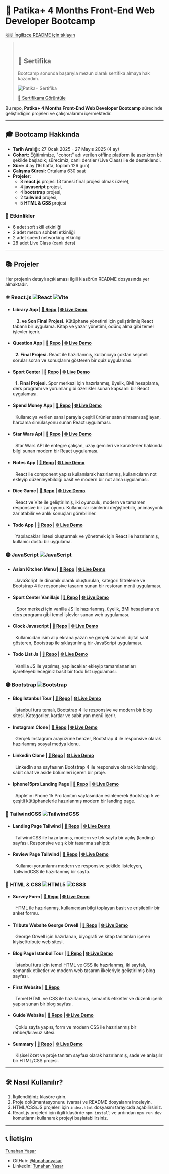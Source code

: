 # 🚀 Patika+ 4 Months Front-End Web Developer Bootcamp

[🇬🇧 İngilizce README için tıklayın](./README.md)


> &nbsp;
>  ## 🏅 Sertifika
> 
> Bootcamp sonunda başarıyla mezun olarak sertifika almaya hak kazandım.
> 
> ![Patika+ Sertifika](images/certificate.jpg)
> 
> [🔗 Sertifikamı Görüntüle](https://cohorts.patika.dev/certificates/2o84KMFS)
> &nbsp;

Bu repo, **Patika+ 4 Months Front-End Web Developer Bootcamp** sürecinde geliştirdiğim projeleri ve çalışmalarımı içermektedir.

---

## 🎓 Bootcamp Hakkında

- **Tarih Aralığı:** 27 Ocak 2025 - 27 Mayıs 2025 (4 ay)
- **Cohort:** Eğitimimize, "cohort" adı verilen offline platform ile asenkron bir şekilde başladık; sürecimiz, canlı dersler (Live Class) ile de desteklendi.
- **Süre:** 4 ay (16 hafta, toplam 126 gün)
- **Çalışma Süresi:** Ortalama 630 saat
- **Projeler:** 
    - 8  **react.js** projesi (3 tanesi final projesi olmak üzere), 
    - 4  **javascript** projesi,
    - 4 **bootstrap** projesi, 
    - 2 **tailwind** projesi, 
    - 5 **HTML & CSS** projesi

### 🎯 Etkinlikler
- 6 adet soft skill etkinliği
- 2 adet mezun sohbeti etkinliği
- 2 adet speed networking etkinliği
- 28 adet Live Class (canlı ders)

---

## 📚 Projeler 
Her projenin detaylı açıklaması ilgili klasörün README dosyasında yer almaktadır.

### ⚛️ React.js  ![React](https://img.shields.io/badge/react-%2320232a.svg?style=for-the-badge&logo=react&logoColor=%2361DAFB) ![Vite](https://img.shields.io/badge/vite-%23646CFF.svg?style=for-the-badge&logo=vite&logoColor=white)
* #### Library App | [🔗 Repo](https://github.com/tunahanyasar/library-app-frontend) | [🌐 Live Demo](https://library-app-frontend-omega.vercel.app/)
  &nbsp;&nbsp; **3. ve Son Final Projesi.** Kütüphane yönetimi için geliştirilmiş React tabanlı bir uygulama. Kitap ve yazar yönetimi, ödünç alma gibi temel işlevler içerir.
* #### Question App | [🔗 Repo](https://github.com/tunahanyasar/question-app-reactjs) | [🌐 Live Demo](https://hafta-11-question-app.vercel.app/)
  &nbsp;&nbsp;**2. Final Projesi.** React ile hazırlanmış, kullanıcıya çoktan seçmeli sorular soran ve sonuçlarını gösteren bir quiz uygulaması.
* #### Sport Center | [🔗 Repo](https://github.com/tunahanyasar/sport-center-reactjs) | [🌐 Live Demo](https://sport-center-reactjs.vercel.app/)
  &nbsp;&nbsp;**1. Final Projesi.** Spor merkezi için hazırlanmış, üyelik, BMI hesaplama, ders programı ve yorumlar gibi özellikler sunan kapsamlı bir React uygulaması.
* #### Spend Money App | [🔗 Repo](https://github.com/tunahanyasar/spend-money-app-reactjs) | [🌐 Live Demo](https://spend-money-app-reactjs.vercel.app/)
  &nbsp;&nbsp;Kullanıcıya verilen sanal parayla çeşitli ürünler satın almasını sağlayan, harcama simülasyonu sunan React uygulaması.
* #### Star Wars Api | [🔗 Repo](https://github.com/tunahanyasar/star-wars-api-reactjs) | [🌐 Live Demo](https://star-wars-api-reactjs.vercel.app/)
  &nbsp;&nbsp;Star Wars API ile entegre çalışan, uzay gemileri ve karakterler hakkında bilgi sunan modern bir React uygulaması.
* #### Notes App | [🔗 Repo](https://github.com/tunahanyasar/notes-app-reactjs) | [🌐 Live Demo](https://notes-app-reactjs-omega.vercel.app/)
  &nbsp;&nbsp;React ile component yapısı kullanılarak hazırlanmış, kullanıcıların not ekleyip düzenleyebildiği basit ve modern bir not alma uygulaması.
* #### Dice Game | [🔗 Repo](https://github.com/tunahanyasar/dice-game-reactjs) | [🌐 Live Demo](https://dice-game-reactjs-gilt.vercel.app/)
  &nbsp;&nbsp;React ve Vite ile geliştirilmiş, iki oyunculu, modern ve tamamen responsive bir zar oyunu. Kullanıcılar isimlerini değiştirebilir, animasyonlu zar atabilir ve anlık sonuçları görebilirler.
* #### Todo App | [🔗 Repo](https://github.com/tunahanyasar/todo-app-reactjs) | [🌐 Live Demo](https://todo-app-reactjs-flame.vercel.app/)
  &nbsp;&nbsp;Yapılacaklar listesi oluşturmak ve yönetmek için React ile hazırlanmış, kullanıcı dostu bir uygulama.

### :yellow_circle: JavaScript  ![JavaScript](https://img.shields.io/badge/javascript-%23323330.svg?style=for-the-badge&logo=javascript&logoColor=%23F7DF1E)
* #### Asian Kitchen Menu | [🔗 Repo](https://github.com/tunahanyasar/asian-kitchen-s-menu) | [🌐 Live Demo](https://asian-kitchen-s-menu.vercel.app/)
  &nbsp;&nbsp;JavaScript ile dinamik olarak oluşturulan, kategori filtreleme ve Bootstrap 4 ile responsive tasarım sunan bir restoran menü uygulaması.

* #### Sport Center Vanillajs | [🔗 Repo](https://github.com/tunahanyasar/Hafta-8-Sport-Center) | [🌐 Live Demo](https://warm-pixie-710995.netlify.app/)
  &nbsp;&nbsp; Spor merkezi için vanilla JS ile hazırlanmış, üyelik, BMI hesaplama ve ders programı gibi temel işlevler sunan web uygulaması.
* #### Clock Javascript | [🔗 Repo](https://github.com/tunahanyasar/clock-javascript) | [🌐 Live Demo](https://clock-javascript-sepia.vercel.app/)
  &nbsp;&nbsp;Kullanıcıdan isim alıp ekrana yazan ve gerçek zamanlı dijital saat gösteren, Bootstrap ile şıklaştırılmış bir JavaScript uygulaması.
* #### Todo List Js | [🔗 Repo](https://github.com/tunahanyasar/todo-list-js) | [🌐 Live Demo](https://todo-list-js-wheat.vercel.app/)
  &nbsp;&nbsp;Vanilla JS ile yapılmış, yapılacaklar ekleyip tamamlananları işaretleyebileceğiniz basit bir todo list uygulaması.

### :purple_circle: Bootstrap ![Bootstrap](https://img.shields.io/badge/bootstrap-%238511FA.svg?style=for-the-badge&logo=bootstrap&logoColor=white)
* #### Blog Istanbul Tour | [🔗 Repo](https://github.com/tunahanyasar/blog-istanbul-tour-bootstrap) | [🌐 Live Demo](https://blog-istanbul-tour-bootstrap.vercel.app/)
  &nbsp;&nbsp;İstanbul turu temalı, Bootstrap 4 ile responsive ve modern bir blog sitesi. Kategoriler, kartlar ve sabit yan menü içerir.
* #### Instagram Clone | [🔗 Repo](https://github.com/tunahanyasar/instagram-clone-bootstrap) | [🌐 Live Demo](https://instagram-clone-bootstrap-three.vercel.app/)
  &nbsp;&nbsp;Gerçek Instagram arayüzüne benzer, Bootstrap 4 ile responsive olarak hazırlanmış sosyal medya klonu.
* #### Linkedin Clone | [🔗 Repo](https://github.com/tunahanyasar/linkedin-clone-bootstrap) | [🌐 Live Demo](https://linkedin-clone-bootstrap.vercel.app/)
  &nbsp;&nbsp;LinkedIn ana sayfasının Bootstrap 4 ile responsive olarak klonlandığı, sabit chat ve aside bölümleri içeren bir proje.
* #### Iphone15pro Landing Page | [🔗 Repo](https://github.com/tunahanyasar/iphone15pro-landing-page) | [🌐 Live Demo](https://iphone15pro-landing-page-ten.vercel.app/)
  &nbsp;&nbsp;Apple'ın iPhone 15 Pro tanıtım sayfasından esinlenerek Bootstrap 5 ve çeşitli kütüphanelerle hazırlanmış modern bir landing page.

### 🌊 TailwindCSS ![TailwindCSS](https://img.shields.io/badge/tailwindcss-%2338B2AC.svg?style=for-the-badge&logo=tailwind-css&logoColor=white)
* #### Landing Page Tailwind | [🔗 Repo](https://github.com/tunahanyasar/landing-page-tailwind) | [🌐 Live Demo](https://landing-page-tailwind-alpha.vercel.app/)
  &nbsp;&nbsp;TailwindCSS ile hazırlanmış, modern ve tek sayfa bir açılış (landing) sayfası. Responsive ve şık bir tasarıma sahiptir.
* #### Review Page Tailwind | [🔗 Repo](https://github.com/tunahanyasar/review-page-tailwind) | [🌐 Live Demo](https://review-page-tailwind.vercel.app/)
  &nbsp;&nbsp;Kullanıcı yorumlarını modern ve responsive şekilde listeleyen, TailwindCSS ile hazırlanmış bir sayfa.

### 📝 HTML & CSS ![HTML5](https://img.shields.io/badge/html5-%23E34F26.svg?style=for-the-badge&logo=html5&logoColor=white)  ![CSS3](https://img.shields.io/badge/css3-%231572B6.svg?style=for-the-badge&logo=css3&logoColor=white)
* #### Survey Form | [🔗 Repo](https://github.com/tunahanyasar/survey-form-html) | [🌐 Live Demo](https://survey-form-html-psi.vercel.app/)
  &nbsp;&nbsp;HTML ile hazırlanmış, kullanıcıdan bilgi toplayan basit ve erişilebilir bir anket formu.
* #### Tribute Website George Orwell | [🔗 Repo](https://github.com/tunahanyasar/tribute-website-george-orwell) | [🌐 Live Demo](https://tribute-website-george-orwell.vercel.app/)
  &nbsp;&nbsp;George Orwell için hazırlanan, biyografi ve kitap tanıtımları içeren kişisel/tribute web sitesi.
* #### Blog Page Istanbul Tour | [🔗 Repo](https://github.com/tunahanyasar/blog-page-istanbul-tour) | [🌐 Live Demo](https://blog-page-istanbul-tour.vercel.app/)
  &nbsp;&nbsp;İstanbul turu için temel HTML ve CSS ile hazırlanmış, iki sayfalı, semantik etiketler ve modern web tasarım ilkeleriyle geliştirilmiş blog sayfası.
* #### First Website | [🔗 Repo](https://github.com/tunahanyasar/first-website-html)
  &nbsp;&nbsp;Temel HTML ve CSS ile hazırlanmış, semantik etiketler ve düzenli içerik yapısı sunan bir blog sayfası.
* #### Guide Website | [🔗 Repo](https://github.com/tunahanyasar/guide-website-html) | [🌐 Live Demo](https://guide-website-html.vercel.app/)
  &nbsp;&nbsp;Çoklu sayfa yapısı, form ve modern CSS ile hazırlanmış bir rehber/kılavuz sitesi.
* #### Summary | [🔗 Repo](https://github.com/tunahanyasar/summary-html) | [🌐 Live Demo](https://summary-html.vercel.app/)
  &nbsp;&nbsp;Kişisel özet ve proje tanıtım sayfası olarak hazırlanmış, sade ve anlaşılır bir HTML/CSS projesi.




---

## 🛠️ Nasıl Kullanılır?

1. İlgilendiğiniz klasöre girin.
2. Proje dokümantasyonunu (varsa) ve README dosyalarını inceleyin.
3. HTML/CSS/JS projeleri için `index.html` dosyasını tarayıcıda açabilirsiniz.
4. React.js projeleri için ilgili klasörde `npm install` ve ardından `npm run dev` komutlarını kullanarak projeyi başlatabilirsiniz.


---

## 📞 İletişim

[Tunahan Yaşar](https://github.com/tunahanyasar)

* GitHub: [@tunahanyasar](https://github.com/tunahanyasar)
* LinkedIn: [Tunahan Yaşar](https://www.linkedin.com/in/tunahan-yasar/) 